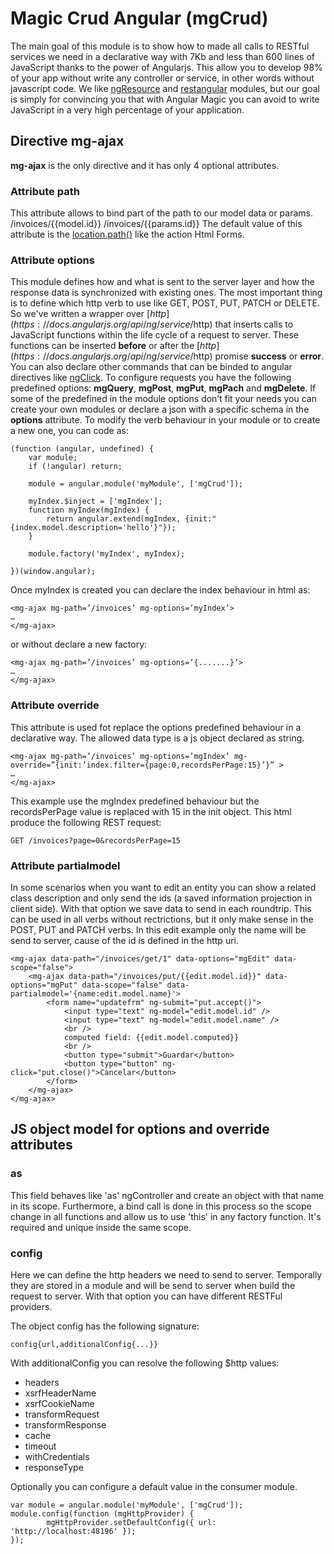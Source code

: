# Magic Crud Angular (mgCrud)

The main goal of this module is to show how to made all calls to RESTful services we need in a declarative way with 7Kb and less than 600 lines of JavaScript thanks to the power of Angularjs. This allow you to develop 98% of your app without write any controller or service, in other words without javascript code.
We like [ngResource](https://docs.angularjs.org/api/ngResource/service/$resource) and [restangular](https://github.com/mgonto/restangular) modules, but our goal is simply for convincing you that with Angular Magic you can avoid to write JavaScript in a very high percentage of your application.

## Directive mg-ajax

**mg-ajax** is the only directive and it has only 4 optional attributes.

### Attribute path

This attribute allows to bind part of the path to our model data or params.
/invoices/{{model.id}}
/invoices/{{params.id}}
The default value of this attribute is the [location.path()](https://docs.angularjs.org/api/ng/service/$location#path) like the action Html Forms.

### Attribute options

This module defines how and what is sent to the server layer and how the response data is synchronized with existing ones.
The most important thing is to define which http verb to use like GET, POST, PUT, PATCH or DELETE. So we've written a wrapper over [$http](https://docs.angularjs.org/api/ng/service/$http) that inserts calls to JavaScript functions within the life cycle of a request to server. These functions can be inserted **before** or after the [$http](https://docs.angularjs.org/api/ng/service/$http) promise **success** or **error**. You can also declare other commands that can be binded to angular directives like [ngClick](https://docs.angularjs.org/api/ngTouch/directive/ngClick).
To configure requests you have the following predefined options: **mgQuery**, **mgPost**, **mgPut**, **mgPach** and **mgDelete**. If some of the predefined in the module options don’t fit your needs you can create your own modules or declare a json with a specific schema in the **options** attribute.
To modify the verb behaviour in your module or to create a new one, you can code as:

```
(function (angular, undefined) {
    var module;
    if (!angular) return;

    module = angular.module('myModule', ['mgCrud']);

    myIndex.$inject = ['mgIndex'];
    function myIndex(mgIndex) {
        return angular.extend(mgIndex, {init:"{index.model.description='hello'}"});
    }

    module.factory('myIndex', myIndex);

})(window.angular);
```

Once myIndex is created you can declare the index behaviour in html as:

```
<mg-ajax mg-path=’/invoices’ mg-options=’myIndex’>
…
</mg-ajax> 
```

or without declare a new factory:

```
<mg-ajax mg-path=’/invoices’ mg-options=’{.......}’>
…
</mg-ajax> 
```

### Attribute override

This attribute is used fot replace the options predefined behaviour in a declarative way. The allowed data type is a js object declared as string.

```
<mg-ajax mg-path=’/invoices’ mg-options=’mgIndex’ mg-override=”{init:’index.filter={page:0,recordsPerPage:15}’}” >
…
</mg-ajax> 
```

This example use the mgIndex predefined behaviour but the recordsPerPage value is replaced with 15 in the init object. This html produce the following REST request:

```
GET /invoices?page=0&recordsPerPage=15
```

### Attribute partialmodel

In some scenarios when you want to edit an entity you can show a related class description and only send the ids (a saved information projection in client side). With that option we save data to send in each roundtrip. This can be used in all verbs without rectrictions, but it only make sense in the POST, PUT and PATCH verbs.
In this edit example only the name will be send to server, cause of the id is defined in the http uri.

```
<mg-ajax data-path="/invoices/get/1" data-options="mgEdit" data-scope="false">
	<mg-ajax data-path="/invoices/put/{{edit.model.id}}" data-options="mgPut" data-scope="false" data-partialmodel='{name:edit.model.name}'>
		<form name="updatefrm" ng-submit="put.accept()">
			<input type="text" ng-model="edit.model.id" />
			<input type="text" ng-model="edit.model.name" />
			<br />
			computed field: {{edit.model.computed}}
			<br />
			<button type="submit">Guardar</button>
			<button type="button" ng-click="put.close()">Cancelar</button>
		</form>
	</mg-ajax>
</mg-ajax>
```

## JS object model for options and override attributes

### as

This field behaves like 'as' ngController and create an object with that name in its scope. Furthermore, a bind call is done in this process so the scope change in all functions and allow us to use 'this' in any factory function. It's required and unique inside the same scope.

###  config

Here we can define the http headers we need to send to server. Temporally they are stored in a module and will be send to server when build the request to server. With that option you can have different RESTFul providers.

The object config has the following signature:

```
config{url,additionalConfig{...}}
```

With additionalConfig you can resolve the following $http values:

* headers
* xsrfHeaderName
* xsrfCookieName 
* transformRequest 
* transformResponse 
* cache 
* timeout 
* withCredentials 
* responseType 

Optionally you can configure a default value in the consumer module.

```
var module = angular.module('myModule', ['mgCrud']);
module.config(function (mgHttpProvider) {
        mgHttpProvider.setDefaultConfig({ url: 'http://localhost:48196' });
});
```
